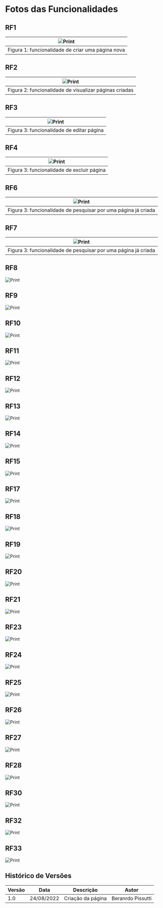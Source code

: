 # Fotos das Funcionalidades

## RF1

| ![Print](../_media/funcionalidades/add_page.png)  |
|---------------------------------------------------|
| Figura 1: funcionalidade de criar uma página nova |


## RF2

| ![Print](../_media/funcionalidades/pag_criad_prev.png) |
|--------------------------------------------------------|
| Figura 2: funcionalidade de visualizar páginas criadas |


## RF3

| ![Print](../_media/funcionalidades/edit_pag.png) |
|--------------------------------------------------|
| Figura 3: funcionalidade de editar página        |


## RF4
| ![Print](../_media/funcionalidades/excl_pag.png) |
|--------------------------------------------------|
| Figura 3: funcionalidade de excluir página       |

## RF6
| ![Print](../_media/funcionalidades/pesq_pag.png)               |
|----------------------------------------------------------------|
| Figura 3: funcionalidade de pesquisar por uma página já criada |

## RF7

| ![Print](../_media/funcionalidades/font_pag.png)               |
|----------------------------------------------------------------|
| Figura 3: funcionalidade de pesquisar por uma página já criada |



## RF8
![Print](../_media/funcionalidades/tam_font_pag.png)

## RF9
![Print](../_media/funcionalidades/larg_text_pag.png)

## RF10
![Print](../_media/funcionalidades/hist_page.png)

## RF11
![Print](../_media/funcionalidades/fav_pag.png)

## RF12
![Print](../_media/funcionalidades/link_pag.png)

## RF13
![Print](../_media/funcionalidades/aparen_sist.png)

## RF14
![Print](../_media/funcionalidades/foto_id_pag.png)

## RF15
![Print](../_media/funcionalidades/foto_id_work.png)

## RF17
![Print](../_media/funcionalidades/template_pag.png)

## RF18
![Print](../_media/funcionalidades/hist_dele_pag.png)

## RF19
![Print](../_media/funcionalidades/import_pag.png)

## RF20
![Print](../_media/funcionalidades/img_pag.png)

## RF21
![Print](../_media/funcionalidades/mensi_pag.png)

## RF23
![Print](../_media/funcionalidades/leg_img.png)

## RF24
![Print](../_media/funcionalidades/escre_coment.png)

## RF25
![Print](../_media/funcionalidades/criar_block.png)

## RF26
![Print](../_media/funcionalidades/criar_block.png)

## RF27
![Print](../_media/funcionalidades/agenda.png)

## RF28
![Print](../_media/funcionalidades/criar_equa.png)

## RF30
![Print](../_media/funcionalidades/criar_codig.png)

## RF32
![Print](../_media/funcionalidades/criar_conta.png)

## RF33
![Print](../_media/funcionalidades/logout.png)


## Histórico de Versões

| Versão | Data       | Descrição         | Autor              |
|--------|------------|-------------------|--------------------|
| 1.0    | 24/08/2022 | Criação da página | Beranrdo Pissutti  |